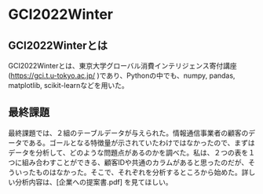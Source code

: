 # GCI2022Winter

## GCI2022Winterとは
 GCI2022Winterとは、東京大学グローバル消費インテリジェンス寄付講座 (https://gci.t.u-tokyo.ac.jp/ )であり、Pythonの中でも、numpy, pandas, matplotlib, scikit-learnなどを用いた。  
 ## 最終課題
 最終課題では、２組のテーブルデータが与えられた。情報通信事業者の顧客のデータである。ゴールとなる特徴量が示されていたわけではなかったので、まずはデータを分析して、どのような問題点があるのかを調べた。私は、２つの表を１つに組み合わすことができる、顧客IDや共通のカラムがあると思ったのだが、そういったものはなかった。そこで、それぞれを分析するところから始めた。詳しい分析内容は、[企業への提案書.pdf] を見てほしい。
 
